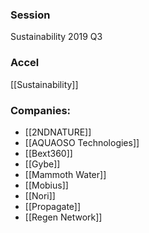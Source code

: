 
### Session
Sustainability 2019 Q3

### Accel
[[Sustainability]]

### Companies:
- [[2NDNATURE]]
- [[AQUAOSO Technologies]]
- [[Bext360]]
- [[Gybe]]
- [[Mammoth Water]]
- [[Mobius]]
- [[Nori]]
- [[Propagate]]
- [[Regen Network]]


